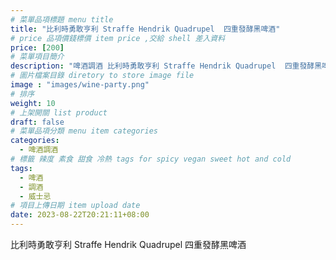 ```yaml
---
# 菜單品項標題 menu title 
title: "比利時勇敢亨利 Straffe Hendrik Quadrupel  四重發酵黑啤酒"
# price 品項價錢標價 item price ,交給 shell 差入資料
price: [200] 
# 菜單項目簡介 
description: "啤酒調酒 比利時勇敢亨利 Straffe Hendrik Quadrupel  四重發酵黑啤酒"
# 圖片檔案目錄 diretory to store image file
image : "images/wine-party.png"
# 排序
weight: 10 
# 上架開關 list product 
draft: false
# 菜單品項分類 menu item categories 
categories:
  - 啤酒調酒 
# 標籤 辣度 素食 甜食 冷熱 tags for spicy vegan sweet hot and cold 
tags:
  - 啤酒
  - 調酒 
  - 威士忌
# 項目上傳日期 item upload date 
date: 2023-08-22T20:21:11+08:00
---
```


 比利時勇敢亨利 Straffe Hendrik Quadrupel  四重發酵黑啤酒
